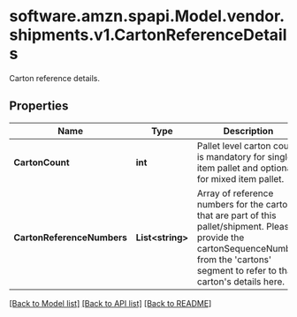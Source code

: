 # software.amzn.spapi.Model.vendor.shipments.v1.CartonReferenceDetails
Carton reference details.

## Properties

Name | Type | Description | Notes
------------ | ------------- | ------------- | -------------
**CartonCount** | **int** | Pallet level carton count is mandatory for single item pallet and optional for mixed item pallet. | [optional] 
**CartonReferenceNumbers** | **List&lt;string&gt;** | Array of reference numbers for the carton that are part of this pallet/shipment. Please provide the cartonSequenceNumber from the &#39;cartons&#39; segment to refer to that carton&#39;s details here. | 

[[Back to Model list]](../README.md#documentation-for-models) [[Back to API list]](../README.md#documentation-for-api-endpoints) [[Back to README]](../README.md)

